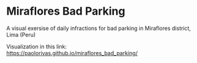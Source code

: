 # Miraflores Bad Parking
A visual exersise of daily infractions for bad parking in Miraflores district, Lima (Peru)

Visualization in this link: https://paolorivas.github.io/miraflores_bad_parking/
